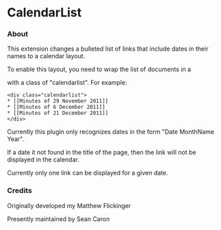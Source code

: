 # CalendarList

### About

This extension changes a bulleted list of links that include dates
in their names to a calendar layout.

To enable this layout, you need to wrap the list of documents
in a <div> with a class of "calendarlist". For example:

```
<div class="calendarlist">
* [[Minutes of 29 November 2011]]
* [[Minutes of 6 December 2011]]
* [[Minutes of 21 December 2011]]
</div>
```

Currently this plugin only recognizes dates in the form
"Date MonthName Year".

If a date it not found in the title of the page, then
the link will not be displayed in the calendar.

Currently only one link can be displayed for a given date.

### Credits

Originally developed my Matthew Flickinger

Presently maintained by Sean Caron

